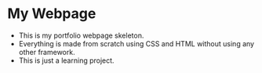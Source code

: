 # My Webpage
* This is my portfolio webpage skeleton.
* Everything is made from scratch using CSS and HTML without using any other framework.
* This is just a learning project.